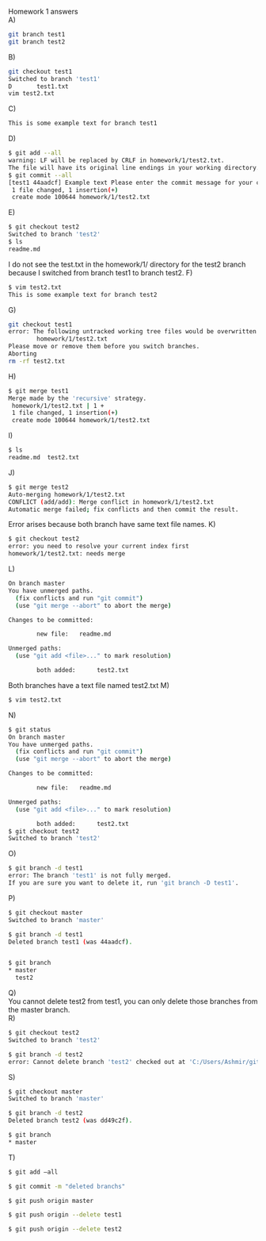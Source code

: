 Homework 1 answers  
A)  
```bash
git branch test1
git branch test2
 ```
B)  
```bash
git checkout test1
Switched to branch 'test1'
D       test1.txt
vim test2.txt
 ```
C)  
```bash
This is some example text for branch test1
```
D)  
```bash
$ git add --all
warning: LF will be replaced by CRLF in homework/1/test2.txt.
The file will have its original line endings in your working directory.
$ git commit --all
[test1 44aadcf] Example text Please enter the commit message for your changes. Lines starting
 1 file changed, 1 insertion(+)
 create mode 100644 homework/1/test2.txt
```
E)   
```bash
$ git checkout test2
Switched to branch 'test2'
$ ls
readme.md
```   
I do not see the test.txt in the homework/1/ directory for the test2 branch because I switched from branch test1 to branch test2. 
F)
```bash
$ vim test2.txt
This is some example text for branch test2
```
G)  
```bash
git checkout test1
error: The following untracked working tree files would be overwritten by checkout:
        homework/1/test2.txt
Please move or remove them before you switch branches.
Aborting
rm -rf test2.txt
```
H)  
```bash
$ git merge test1
Merge made by the 'recursive' strategy.
 homework/1/test2.txt | 1 +
 1 file changed, 1 insertion(+)
 create mode 100644 homework/1/test2.txt
```
I)  
```bash
$ ls
readme.md  test2.txt
```
J)   
```bash
$ git merge test2
Auto-merging homework/1/test2.txt
CONFLICT (add/add): Merge conflict in homework/1/test2.txt
Automatic merge failed; fix conflicts and then commit the result.
```   
Error arises because both branch have same text file names.
K)  
```bash
$ git checkout test2
error: you need to resolve your current index first
homework/1/test2.txt: needs merge
```
L)  
```bash
On branch master
You have unmerged paths.
  (fix conflicts and run "git commit")
  (use "git merge --abort" to abort the merge)

Changes to be committed:

        new file:   readme.md

Unmerged paths:
  (use "git add <file>..." to mark resolution)

        both added:      test2.txt
```
Both branches have a text file named test2.txt
M)  
```bash
$ vim test2.txt
```
N)  
```bash
$ git status
On branch master
You have unmerged paths.
  (fix conflicts and run "git commit")
  (use "git merge --abort" to abort the merge)

Changes to be committed:

        new file:   readme.md

Unmerged paths:
  (use "git add <file>..." to mark resolution)

        both added:      test2.txt
$ git checkout test2
Switched to branch 'test2'
```

O)  
```bash
$ git branch -d test1
error: The branch 'test1' is not fully merged.
If you are sure you want to delete it, run 'git branch -D test1'.

```
P)  
```bash
$ git checkout master
Switched to branch 'master'

$ git branch -d test1
Deleted branch test1 (was 44aadcf).


$ git branch
* master
  test2

```
Q)  
You cannot delete test2 from test1, you can only delete those branches from the master branch.  
R)  
```bash
$ git checkout test2
Switched to branch 'test2'

$ git branch -d test2
error: Cannot delete branch 'test2' checked out at 'C:/Users/Ashmir/git/ICP2017F'
```
S)  
```bash
$ git checkout master
Switched to branch 'master'

$ git branch -d test2
Deleted branch test2 (was dd49c2f).

$ git branch
* master
```
T)  
```bash
$ git add –all

$ git commit -m "deleted branchs"

$ git push origin master

$ git push origin --delete test1

$ git push origin --delete test2


